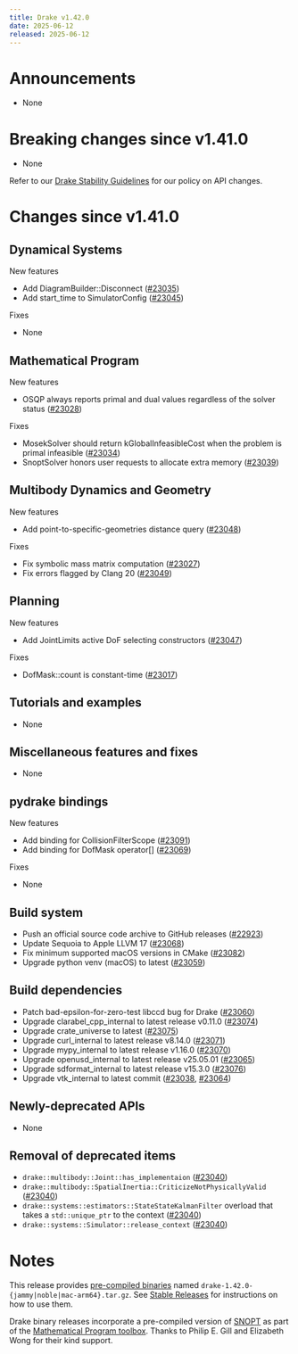 ```yaml
---
title: Drake v1.42.0
date: 2025-06-12
released: 2025-06-12
---
```


# Announcements

* None

# Breaking changes since v1.41.0

* None

Refer to our [Drake Stability Guidelines](/stable.html) for our policy
on API changes.

# Changes since v1.41.0

## Dynamical Systems

<!-- <relnotes for systems go here> -->

New features

* Add DiagramBuilder::Disconnect ([#23035][_#23035])
* Add start_time to SimulatorConfig ([#23045][_#23045])

Fixes

* None

## Mathematical Program

<!-- <relnotes for solvers go here> -->

New features

* OSQP always reports primal and dual values regardless of the solver status ([#23028][_#23028])

Fixes

* MosekSolver should return kGlobalInfeasibleCost when the problem is primal infeasible ([#23034][_#23034])
* SnoptSolver honors user requests to allocate extra memory ([#23039][_#23039])

## Multibody Dynamics and Geometry

<!-- <relnotes for geometry,multibody go here> -->

New features

* Add point-to-specific-geometries distance query ([#23048][_#23048])

Fixes

* Fix symbolic mass matrix computation ([#23027][_#23027])
* Fix errors flagged by Clang 20 ([#23049][_#23049])

## Planning

<!-- <relnotes for planning go here> -->

New features

* Add JointLimits active DoF selecting constructors ([#23047][_#23047])

Fixes

* DofMask::count is constant-time ([#23017][_#23017])

## Tutorials and examples

<!-- <relnotes for examples,tutorials go here> -->

* None

## Miscellaneous features and fixes

<!-- <relnotes for common,math,lcm,lcmtypes,manipulation,perception,visualization go here> -->

* None

## pydrake bindings

<!-- <relnotes for bindings go here> -->

New features

* Add binding for CollisionFilterScope ([#23091][_#23091])
* Add binding for DofMask operator[] ([#23069][_#23069])

Fixes

* None

## Build system

<!-- <relnotes for cmake,doc,setup,third_party,tools go here> -->

* Push an official source code archive to GitHub releases ([#22923][_#22923])
* Update Sequoia to Apple LLVM 17 ([#23068][_#23068])
* Fix minimum supported macOS versions in CMake ([#23082][_#23082])
* Upgrade python venv (macOS) to latest ([#23059][_#23059])

## Build dependencies

<!-- <relnotes for workspace go here> -->

* Patch bad-epsilon-for-zero-test libccd bug for Drake ([#23060][_#23060])
* Upgrade clarabel_cpp_internal to latest release v0.11.0 ([#23074][_#23074])
* Upgrade crate_universe to latest ([#23075][_#23075])
* Upgrade curl_internal to latest release v8.14.0 ([#23071][_#23071])
* Upgrade mypy_internal to latest release v1.16.0 ([#23070][_#23070])
* Upgrade openusd_internal to latest release v25.05.01 ([#23065][_#23065])
* Upgrade sdformat_internal to latest release v15.3.0 ([#23076][_#23076])
* Upgrade vtk_internal to latest commit ([#23038][_#23038], [#23064][_#23064])

## Newly-deprecated APIs

* None

## Removal of deprecated items

* `drake::multibody::Joint::has_implementaion` ([#23040][_#23040])
* `drake::multibody::SpatialInertia::CriticizeNotPhysicallyValid` ([#23040][_#23040])
* `drake::systems::estimators::StateStateKalmanFilter` overload that takes a `std::unique_ptr` to the context ([#23040][_#23040])
* `drake::systems::Simulator::release_context` ([#23040][_#23040])

# Notes


This release provides [pre-compiled binaries](https://github.com/RobotLocomotion/drake/releases/tag/v1.42.0) named
``drake-1.42.0-{jammy|noble|mac-arm64}.tar.gz``. See [Stable Releases](/from_binary.html#stable-releases) for instructions on how to use them.

Drake binary releases incorporate a pre-compiled version of [SNOPT](https://ccom.ucsd.edu/~optimizers/solvers/snopt/) as part of the
[Mathematical Program toolbox](https://drake.mit.edu/doxygen_cxx/group__solvers.html). Thanks to
Philip E. Gill and Elizabeth Wong for their kind support.

<!-- <begin issue links> -->
[_#22923]: https://github.com/RobotLocomotion/drake/pull/22923
[_#23017]: https://github.com/RobotLocomotion/drake/pull/23017
[_#23027]: https://github.com/RobotLocomotion/drake/pull/23027
[_#23028]: https://github.com/RobotLocomotion/drake/pull/23028
[_#23034]: https://github.com/RobotLocomotion/drake/pull/23034
[_#23035]: https://github.com/RobotLocomotion/drake/pull/23035
[_#23038]: https://github.com/RobotLocomotion/drake/pull/23038
[_#23039]: https://github.com/RobotLocomotion/drake/pull/23039
[_#23040]: https://github.com/RobotLocomotion/drake/pull/23040
[_#23045]: https://github.com/RobotLocomotion/drake/pull/23045
[_#23047]: https://github.com/RobotLocomotion/drake/pull/23047
[_#23048]: https://github.com/RobotLocomotion/drake/pull/23048
[_#23049]: https://github.com/RobotLocomotion/drake/pull/23049
[_#23059]: https://github.com/RobotLocomotion/drake/pull/23059
[_#23060]: https://github.com/RobotLocomotion/drake/pull/23060
[_#23064]: https://github.com/RobotLocomotion/drake/pull/23064
[_#23065]: https://github.com/RobotLocomotion/drake/pull/23065
[_#23068]: https://github.com/RobotLocomotion/drake/pull/23068
[_#23069]: https://github.com/RobotLocomotion/drake/pull/23069
[_#23070]: https://github.com/RobotLocomotion/drake/pull/23070
[_#23071]: https://github.com/RobotLocomotion/drake/pull/23071
[_#23074]: https://github.com/RobotLocomotion/drake/pull/23074
[_#23075]: https://github.com/RobotLocomotion/drake/pull/23075
[_#23076]: https://github.com/RobotLocomotion/drake/pull/23076
[_#23082]: https://github.com/RobotLocomotion/drake/pull/23082
[_#23091]: https://github.com/RobotLocomotion/drake/pull/23091
<!-- <end issue links> -->

<!--
  Current oldest_commit dc8394ef2723277e692245a03c9c35989ebad242 (exclusive).
  Current newest_commit 8e3f004af03640eddade241603d630542602ca93 (inclusive).
-->
